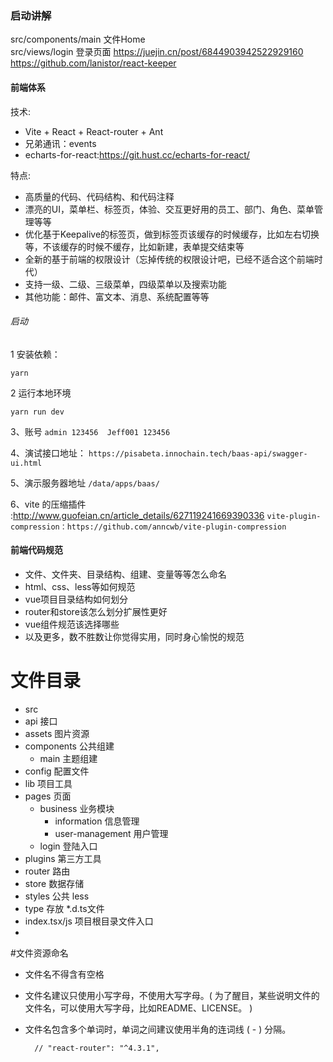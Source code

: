 ### 启动讲解
src/components/main  文件Home  
src/views/login  登录页面
https://juejin.cn/post/6844903942522929160
https://github.com/lanistor/react-keeper
#### 前端体系
技术:
- Vite + React + React-router +  Ant
- 兄弟通讯：events
- echarts-for-react:https://git.hust.cc/echarts-for-react/

特点:
- 高质量的代码、代码结构、和代码注释
- 漂亮的UI，菜单栏、标签页，体验、交互更好用的员工、部门、角色、菜单管理等等
- 优化基于Keepalive的标签页，做到标签页该缓存的时候缓存，比如左右切换等，不该缓存的时候不缓存，比如新建，表单提交结束等
- 全新的基于前端的权限设计（忘掉传统的权限设计吧，已经不适合这个前端时代）
- 支持一级、二级、三级菜单，四级菜单以及搜索功能
- 其他功能：邮件、富文本、消息、系统配置等等

###### 启动
1 安装依赖：

`yarn`

2 运行本地环境

`yarn run dev`

3、账号
`admin 123456  Jeff001 123456`

4、演试接口地址：
`https://pisabeta.innochain.tech/baas-api/swagger-ui.html`

5、演示服务器地址
`/data/apps/baas/`

6、vite 的压缩插件 :http://www.guofeian.cn/article_details/627119241669390336
`vite-plugin-compression：https://github.com/anncwb/vite-plugin-compression`
#### 前端代码规范
- 文件、文件夹、目录结构、组建、变量等等怎么命名
- html、css、less等如何规范
- vue项目目录结构如何划分
- router和store该怎么划分扩展性更好
- vue组件规范该选择哪些
- 以及更多，数不胜数让你觉得实用，同时身心愉悦的规范

# 文件目录 
- src
- api 接口
- assets 图片资源
- components 公共组建
  - main 主题组建
- config 配置文件
- lib 项目工具
- pages 页面
  - business 业务模块
    - information  信息管理
    - user-management  用户管理
  - login 登陆入口
- plugins 第三方工具
- router 路由
- store 数据存储 
- styles 公共 less 
- type 存放 *.d.ts文件
- index.tsx/js 项目根目录文件入口
- 

#文件资源命名
- 文件名不得含有空格
- 文件名建议只使用小写字母，不使用大写字母。( 为了醒目，某些说明文件的文件名，可以使用大写字母，比如README、LICENSE。 )
- 文件名包含多个单词时，单词之间建议使用半角的连词线 ( - ) 分隔。

        // "react-router": "^4.3.1",
